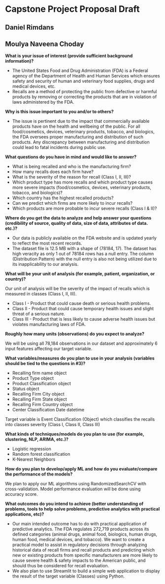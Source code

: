 # Capstone Project Proposal Draft 
## Daniel Rimdans
## Moulya Naveena Choday

**What is your issue of interest (provide sufficient background information)?**

- The United States Food and Drug Administration (FDA) is a Federal agency of the Department of Health and Human Services which ensures safety and security of human and veterinary food supplies, drugs and medical devices, etc. 
- Recalls are a method of protecting the public from defective or harmful products by removing or correcting the products that are in violation of laws administered by the FDA. 

**Why is this issue important to you and/or to others?**

- The issue is pertinent due to the impact that commercially available products have on the health and wellbeing of the public. For all food/cosmetics, devices, veterinary products, tobacco, and biologics, the FDA oversees proper manufacturing and distribution of such products. Any discrepancy between manufacturing and distribution could lead to fatal incidents during public use.

**What questions do you have in mind and would like to answer?**

- What is being recalled and who is the manufacturing firm?
- How many recalls does each firm have?
- What is the severity of the reason for recall (Class I, II, III)?
- Which product type has more recalls and which product type causes more severe impacts (food/cosmetics, devices, veterinary products, tobacco, and biologics)?
- Which country has the highest recalled products?
- Can we predict which firms are more likely to incur recalls?
- Which products are more probable to incur severe recalls (Class I & II)?

**Where do you get the data to analyze and help answer your questions (credibility of source, quality of data, size of data, attributes of data. etc.)?**

- Our data is publicly available on the FDA website and is updated yearly to reflect the most recent records. 
- The dataset file is 12.5 MB with a shape of (78184, 17). The dataset has high veracity as only 1 out of 78184 rows has a null entry. 
The column (Distribution Pattern) with the null entry is also not being utilized due to its inapplicability to our analysis.

**What will be your unit of analysis (for example, patient, organization, or country)?**

Our unit of analysis will be the severity of the impact of recalls which is measured in classes (Class I, II, III).
- Class I - Product that could cause death or serious health problems.
- Class II - Product that could cause temporary health issues and slight threat of a serious nature. 
- Class III - Product that is less likely to cause adverse health issues but violates manufacturing laws of FDA. 

**Roughly how many units (observations) do you expect to analyze?**

We will be using all 78,184 observations in our dataset and approximately 6 input features affecting our target variable.

**What variables/measures do you plan to use in your analysis (variables should be tied to the questions in #3)?**

- Recalling firm name  		      object
- Product Type                          object
- Product Classification                object
- Status                                object
- Recalling Firm City                   object
- Recalling Firm State                  object
- Recalling Firm Country                object
- Center Classification Date            datetime

Target variable is Event Classification (Object) which classifies the recalls into classes severity (Class I, Class II, Class III)

**What kinds of techniques/models do you plan to use (for example, clustering, NLP, ARIMA, etc.)?**

- Logistic regression 
- Random forest classification 
- K-Nearest Neighbors 
	
**How do you plan to develop/apply ML and how do you evaluate/compare the performance of the models?**

We plan to apply our ML algorithms using RandomizedSearchCV with cross-validation. Model performance evaluation will be done using accuracy score.

**What outcomes do you intend to achieve (better understanding of problems, tools to help solve problems, predictive analytics with practical applications, etc)?**

- Our main intended outcome has to do with practical application of predictive analytics. The FDA regulates 272,719 products across its defined categories (animal drugs, animal food, biologics, human drugs, human food, medical devices, and tobacco). 
We want to create a practical model to assist in regulatory decisions through analyzing historical data of recall firms and recall products and predicting which new or existing products from specific manufacturers are more likely to cause severe health & safety impacts to the American public, and should thus be considered for recall evaluation.
- We also plan to use Streamlit to build a simple web application to display the result of the target variable (Classes) using Python.
